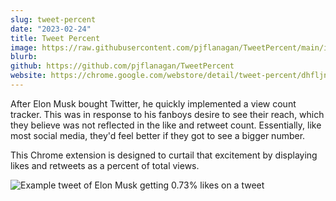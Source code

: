 ```yaml
---
slug: tweet-percent
date: "2023-02-24"
title: Tweet Percent
image: https://raw.githubusercontent.com/pjflanagan/TweetPercent/main/img/promo_tile.png
blurb: 
github: https://github.com/pjflanagan/TweetPercent
website: https://chrome.google.com/webstore/detail/tweet-percent/dhfljnmkpcpmacaffjcplpdpggkmojhf?hl=en&authuser=0
---
```


After Elon Musk bought Twitter, he quickly implemented a view count tracker. This was in response to his fanboys desire to see their reach, which they believe was not reflected in the like and retweet count. Essentially, like most social media, they'd feel better if they got to see a bigger number. 

This Chrome extension is designed to curtail that excitement by displaying likes and retweets as a percent of total views.

![Example tweet of Elon Musk getting 0.73% likes on a tweet](https://github.com/pjflanagan/TweetPercent/blob/main/img/screenshots/3.png?raw=true)
